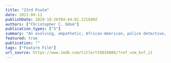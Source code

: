 ```yaml
---
title: "23rd Psalm"
date: 2011-04-11
publishDate: 2019-10-26T04:44:02.121849Z
authors: ["Christopher C. Odom"]
publication_types: ["5"]
summary: "An evolving, empathetic, African-American, police detective, unconsciously channels his intuition to transcend his shortcomings and unravel the enigmatic murder of a transformed prostitute."
featured: true
publication: ""
tags: ["Feature Film"]
url_source: https://www.imdb.com/title/tt0834888/?ref_=nm_knf_i1
---
```

